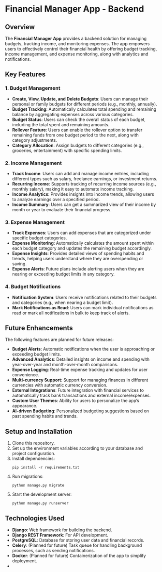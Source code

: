 # Financial Manager App - Backend

## Overview

The **Financial Manager App** provides a backend solution for managing budgets, tracking income, and monitoring expenses. The app empowers users to effectively control their financial health by offering budget tracking, income management, and expense monitoring, along with analytics and notifications.

## Key Features

### 1. **Budget Management**
   - **Create, View, Update, and Delete Budgets**: Users can manage their personal or family budgets for different periods (e.g., monthly, annually).
   - **Budget Tracking**: Automatically calculates total spending and remaining balance by aggregating expenses across various categories.
   - **Budget Status**: Users can check the overall status of each budget, including the total spent and remaining amounts.
   - **Rollover Feature**: Users can enable the rollover option to transfer remaining funds from one budget period to the next, along with category adjustments.
   - **Category Allocation**: Assign budgets to different categories (e.g., groceries, entertainment) with specific spending limits.

### 2. **Income Management**
   - **Track Income**: Users can add and manage income entries, including different types such as salary, freelance earnings, or investment returns.
   - **Recurring Income**: Supports tracking of recurring income sources (e.g., monthly salary), making it easy to automate income tracking.
   - **Income Analytics**: Provides insights into income trends, allowing users to analyze earnings over a specified period.
   - **Income Summary**: Users can get a summarized view of their income by month or year to evaluate their financial progress.

### 3. **Expense Management**
   - **Track Expenses**: Users can add expenses that are categorized under specific budget categories.
   - **Expense Monitoring**: Automatically calculates the amount spent within each budget category and updates the remaining budget accordingly.
   - **Expense Insights**: Provides detailed views of spending habits and trends, helping users understand where they are overspending or saving.
   - **Expense Alerts**: Future plans include alerting users when they are nearing or exceeding budget limits in any category.

### 4. **Budget Notifications**
   - **Notification System**: Users receive notifications related to their budgets and categories (e.g., when nearing a budget limit).
   - **Mark Notifications as Read**: Users can mark individual notifications as read or mark all notifications in bulk to keep track of alerts.

## Future Enhancements
The following features are planned for future releases:
   - **Budget Alerts**: Automatic notifications when the user is approaching or exceeding budget limits.
   - **Advanced Analytics**: Detailed insights on income and spending with year-over-year and month-over-month comparisons.
   - **Expense Logging**: Real-time expense tracking and updates for user convenience.
   - **Multi-currency Support**: Support for managing finances in different currencies with automatic currency conversion.
   - **External Integrations**: Future integration with financial services to automatically track bank transactions and external income/expenses.
   - **Custom User Themes**: Ability for users to personalize the app’s appearance.
   - **AI-driven Budgeting**: Personalized budgeting suggestions based on past spending habits and trends.

## Setup and Installation

1. Clone this repository.
2. Set up the environment variables according to your database and project configuration.
3. Install dependencies:
   ```
   pip install -r requirements.txt
   ```
4. Run migrations:
   ```
   python manage.py migrate
   ```
5. Start the development server:
   ```
   python manage.py runserver
   ```

## Technologies Used

- **Django**: Web framework for building the backend.
- **Django REST Framework**: For API development.
- **PostgreSQL**: Database for storing user data and financial records.
- **Celery**: (Planned for future) Task queue for handling background processes, such as sending notifications.
- **Docker**: (Planned for future) Containerization of the app to simplify deployment.
- 
